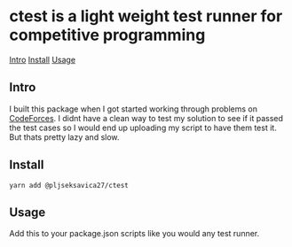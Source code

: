 # ctest is a light weight test runner for competitive programming

[Intro](#Intro)
[Install](#Install)
[Usage](#Usage)

## Intro

I built this package when I got started working through problems on [CodeForces](https://Codeforces.com). I didnt have a clean way to test my solution to see if it passed the test cases so I would end up uploading my script to have them test it. But thats pretty lazy and slow.

## Install

```
yarn add @pljseksavica27/ctest
```

## Usage

Add this to your package.json scripts like you would any test runner.
